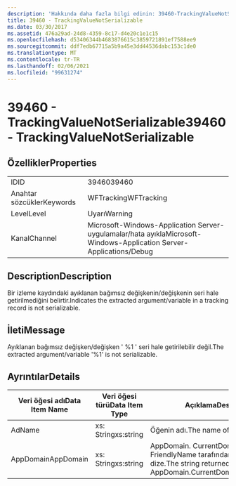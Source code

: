 ```yaml
---
description: 'Hakkında daha fazla bilgi edinin: 39460-TrackingValueNotSerializable'
title: 39460 - TrackingValueNotSerializable
ms.date: 03/30/2017
ms.assetid: 476a29ad-24d8-4359-8c17-d4e20c1e1c15
ms.openlocfilehash: d53406344b4683876615c3859721891ef7588ee9
ms.sourcegitcommit: ddf7edb67715a5b9a45e3dd44536dabc153c1de0
ms.translationtype: MT
ms.contentlocale: tr-TR
ms.lasthandoff: 02/06/2021
ms.locfileid: "99631274"
---
```

# <a name="39460---trackingvaluenotserializable"></a><span data-ttu-id="e617f-103">39460 - TrackingValueNotSerializable</span><span class="sxs-lookup"><span data-stu-id="e617f-103">39460 - TrackingValueNotSerializable</span></span>

## <a name="properties"></a><span data-ttu-id="e617f-104">Özellikler</span><span class="sxs-lookup"><span data-stu-id="e617f-104">Properties</span></span>  
  
|||  
|-|-|  
|<span data-ttu-id="e617f-105">ID</span><span class="sxs-lookup"><span data-stu-id="e617f-105">ID</span></span>|<span data-ttu-id="e617f-106">39460</span><span class="sxs-lookup"><span data-stu-id="e617f-106">39460</span></span>|  
|<span data-ttu-id="e617f-107">Anahtar sözcükler</span><span class="sxs-lookup"><span data-stu-id="e617f-107">Keywords</span></span>|<span data-ttu-id="e617f-108">WFTracking</span><span class="sxs-lookup"><span data-stu-id="e617f-108">WFTracking</span></span>|  
|<span data-ttu-id="e617f-109">Level</span><span class="sxs-lookup"><span data-stu-id="e617f-109">Level</span></span>|<span data-ttu-id="e617f-110">Uyarı</span><span class="sxs-lookup"><span data-stu-id="e617f-110">Warning</span></span>|  
|<span data-ttu-id="e617f-111">Kanal</span><span class="sxs-lookup"><span data-stu-id="e617f-111">Channel</span></span>|<span data-ttu-id="e617f-112">Microsoft-Windows-Application Server-uygulamalar/hata ayıkla</span><span class="sxs-lookup"><span data-stu-id="e617f-112">Microsoft-Windows-Application Server-Applications/Debug</span></span>|  
  
## <a name="description"></a><span data-ttu-id="e617f-113">Description</span><span class="sxs-lookup"><span data-stu-id="e617f-113">Description</span></span>  

 <span data-ttu-id="e617f-114">Bir izleme kaydındaki ayıklanan bağımsız değişkenin/değişkenin seri hale getirilmediğini belirtir.</span><span class="sxs-lookup"><span data-stu-id="e617f-114">Indicates the extracted argument/variable in a tracking record is not serializable.</span></span>  
  
## <a name="message"></a><span data-ttu-id="e617f-115">İleti</span><span class="sxs-lookup"><span data-stu-id="e617f-115">Message</span></span>  

 <span data-ttu-id="e617f-116">Ayıklanan bağımsız değişken/değişken ' %1 ' seri hale getirilebilir değil.</span><span class="sxs-lookup"><span data-stu-id="e617f-116">The extracted argument/variable '%1' is not serializable.</span></span>  
  
## <a name="details"></a><span data-ttu-id="e617f-117">Ayrıntılar</span><span class="sxs-lookup"><span data-stu-id="e617f-117">Details</span></span>  
  
|<span data-ttu-id="e617f-118">Veri öğesi adı</span><span class="sxs-lookup"><span data-stu-id="e617f-118">Data Item Name</span></span>|<span data-ttu-id="e617f-119">Veri öğesi türü</span><span class="sxs-lookup"><span data-stu-id="e617f-119">Data Item Type</span></span>|<span data-ttu-id="e617f-120">Açıklama</span><span class="sxs-lookup"><span data-stu-id="e617f-120">Description</span></span>|  
|--------------------|--------------------|-----------------|  
|<span data-ttu-id="e617f-121">Ad</span><span class="sxs-lookup"><span data-stu-id="e617f-121">Name</span></span>|<span data-ttu-id="e617f-122">xs: String</span><span class="sxs-lookup"><span data-stu-id="e617f-122">xs:string</span></span>|<span data-ttu-id="e617f-123">Öğenin adı.</span><span class="sxs-lookup"><span data-stu-id="e617f-123">The name of the item.</span></span>|  
|<span data-ttu-id="e617f-124">AppDomain</span><span class="sxs-lookup"><span data-stu-id="e617f-124">AppDomain</span></span>|<span data-ttu-id="e617f-125">xs: String</span><span class="sxs-lookup"><span data-stu-id="e617f-125">xs:string</span></span>|<span data-ttu-id="e617f-126">AppDomain. CurrentDomain. FriendlyName tarafından döndürülen dize.</span><span class="sxs-lookup"><span data-stu-id="e617f-126">The string returned by AppDomain.CurrentDomain.FriendlyName.</span></span>|

